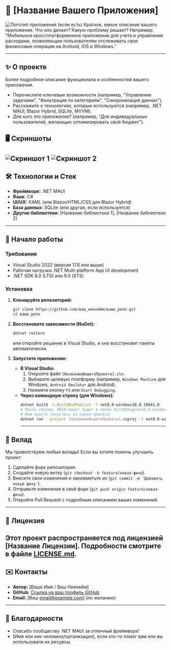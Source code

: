# 🚀 [Название Вашего Приложения]

![Логотип приложения (если есть)](https://raw.githubusercontent.com/ваш_никнейм/ваше_репо/main/images/logo.png)
Краткое, емкое описание вашего приложения. Что оно делает? Какую проблему решает?
Например: "Мобильное кроссплатформенное приложение для учета и управления расходами, позволяющее пользователям отслеживать свои финансовые операции на Android, iOS и Windows."

---

## ✨ О проекте

Более подробное описание функционала и особенностей вашего приложения.
* Перечислите ключевые возможности (например, "Управление задачами", "Фильтрация по категориям", "Синхронизация данных").
* Расскажите о технологиях, которые используются (например, .NET MAUI, Blazor Hybrid, SQLite, MVVM).
* Для кого это приложение? (например, "Для индивидуальных пользователей, желающих оптимизировать свой бюджет").

## 🖥️ Скриншоты

![Скриншот 1](https://raw.githubusercontent.com/ваш_никнейм/ваше_репо/main/images/screenshot1.png)
![Скриншот 2](https://raw.githubusercontent.com/ваш_никнейм/ваше_репо/main/images/screenshot2.png)
---

## 🛠️ Технологии и Стек

* **Фреймворк:** .NET MAUI
* **Язык:** C#
* **UI/UX:** XAML (или Blazor/HTML/CSS для Blazor Hybrid)
* **База данных:** SQLite (или другая, если используется)
* **Другие библиотеки:** [Название библиотеки 1], [Название библиотеки 2]

---

## 🚀 Начало работы

### Требования

* Visual Studio 2022 (версия 17.6 или выше)
* Рабочая нагрузка .NET Multi-platform App UI development
* .NET SDK 8.0 (LTS) или 9.0 (STS)

### Установка

1.  **Клонируйте репозиторий:**
    ```bash
    git clone https://github.com/ваш_никнейм/ваше_репо.git
    cd ваше_репо
    ```

2.  **Восстановите зависимости (NuGet):**
    ```bash
    dotnet restore
    ```
    или откройте решение в Visual Studio, и оно восстановит пакеты автоматически.

3.  **Запустите приложение:**
    * **В Visual Studio:**
        1.  Откройте файл `[НазваниеВашегоПроекта].sln`.
        2.  Выберите целевую платформу (например, `Windows Machine` для Windows, `Android Emulator` для Android).
        3.  Нажмите кнопку `F5` или `Start Debugging`.
    * **Через командную строку (для Windows):**
        ```bash
        dotnet build -t:BuildAndPublish -f net8.0-windows10.0.19041.0
        # После сборки, MSIX-пакет будет в папке bin/Debug/net8.0-windows10.0.19041.0/win10-x64/AppPackages/
        # Или просто запустить из папки проекта:
        dotnet run --project [НазваниеВашегоПроекта].csproj -f net8.0-windows10.0.19041.0
        ```
        ---

## 🤝 Вклад

Мы приветствуем любые вклады! Если вы хотите помочь улучшить проект:
1.  Сделайте форк репозитория.
2.  Создайте новую ветку (`git checkout -b feature/новая-фича`).
3.  Внесите свои изменения и закоммитьте их (`git commit -m 'Добавить новую фичу'`).
4.  Отправьте изменения в свой форк (`git push origin feature/новая-фича`).
5.  Откройте Pull Request с подробным описанием ваших изменений.

---

## 📄 Лицензия

Этот проект распространяется под лицензией [Название Лицензии]. Подробности смотрите в файле [LICENSE.md](LICENSE.md).
---

## ✉️ Контакты

* **Автор:** [Ваше Имя / Ваш Никнейм]
* **GitHub:** [Ссылка на ваш профиль GitHub](https://github.com/ваш_никнейм)
* **Email:** [Ваш email@example.com] (по желанию)

---

## 🎉 Благодарности

* Спасибо сообществу .NET MAUI за отличный фреймворк!
* [Имя или ник человека/организации], если кто-то помог вам или вы использовали их ресурсы.